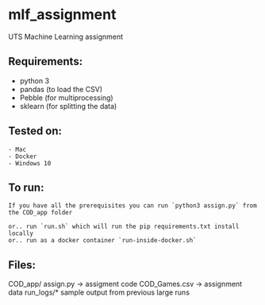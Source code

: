 # mlf_assignment
UTS Machine Learning assignment 

## Requirements:
 - python 3
 - pandas (to load the CSV)
 - Pebble (for multiprocessing)
 - sklearn (for splitting the data)

## Tested on:
    - Mac
    - Docker
    - Windows 10

## To run:
    If you have all the prerequisites you can run `python3 assign.py` from the COD_app folder

    or.. run `run.sh` which will run the pip requirements.txt install locally
    or.. run as a docker container `run-inside-docker.sh`

## Files:
COD_app/
    assign.py -> assigment code
    COD_Games.csv -> assignment data
    run_logs/* sample output from previous large runs